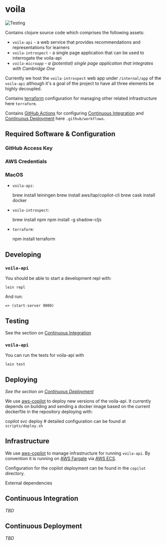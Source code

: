 # voila

![Testing](https://github.com/ELiTLtd/voila/workflows/Testing/badge.svg)

Contains clojure source code which comprises the following assets:

- `voila-api` - a web service that provides recommendations and representations for learners
- `voila-introspect` - a single page application that can be used to interrogate the voila-api
- _`voila-microapp` - a (potential) single page application that integrates with Cambridge One_

Currently we host the `voila-introspect` web app under `/internal/app` of the
`voila-api` although it's a goal of the project to have all three elements be
highly decoupled.

Contains [terraform](https://www.terraform.io/)
configuration for managing other related infrastructure here `terraform`.

Contains [GitHub Actions](https://github.com/features/actions) for configuring
[Continuous Integration](#Continuous_Integration) and [Continuous
Deployment](#Continuous_Deployment) here `.github/workflows`.

## Required Software & Configuration

### GitHub Access Key

### AWS Credentials

### MacOS

- `voila-api`:

    brew install leiningen
    brew install aws/tap/copilot-cli
    brew cask install docker

- `voila-introspect`:

    brew install npm
    npm install -g shadow-cljs
    
- `terraform`:
  
    npm install terraform

## Developing

### `voila-api`

You should be able to start a development repl with:

    lein repl
    
And run:

    => (start-server 9000)

## Testing

See the section on [Continuous Integration](#Continuous_Integration)

### `voila-api`

You can run the tests for voila-api with

    lein test

## Deploying

_See the section on [Continuous Deployment](#Continuous_Deployment)_

We use [aws-copilot](https://github.com/aws/copilot-cli) to deploy new versions
of the voila-api. It currently depends on building and sending a docker image
based on the current dockerfile in the repository deploying with:

  copilot svc deploy # detailed configuration can be found at `scripts/deploy.sh`

## Infrastructure

We use [aws-copilot](https://github.com/aws/copilot-cli) to manage
infrastructure for running `voila-api`. By convention it is running on [AWS
Fargate](https://aws.amazon.com/fargate/) via [AWS
ECS](https://aws.amazon.com/ecs/).

Configuration for the copilot deployment can be found in the `copilot`
directory.

External dependencies 

## Continuous Integration

_TBD_

## Continuous Deployment

_TBD_
